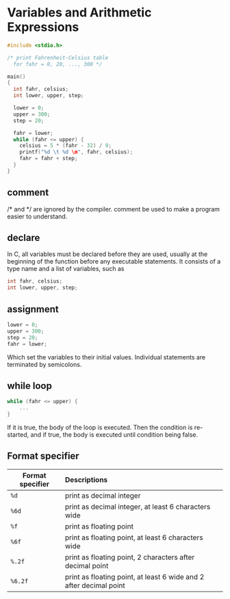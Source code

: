 # Variables and Arithmetic Expressions

```c
#include <stdio.h>

/* print Fahrenheit-Celsius table
  for fahr = 0, 20, ..., 300 */

main()
{
  int fahr, celsius;
  int lower, upper, step;

  lower = 0;
  upper = 300;
  step = 20;

  fahr = lower;
  while (fahr <= upper) {
    celsius = 5 * (fahr - 32) / 9;
    printf("%d \t %d \m", fahr, celsius);
    fahr = fahr + step;
  }
}
```

## comment

/* and */ are ignored by the compiler. comment be used to make a program easier to understand.

## declare

In C, all variables must be declared before they are used, usually at the beginning of the function before any executable statements. It consists of a type name and a list of variables, such as

```c
int fahr, celsius;
int lower, upper, step;
```

## assignment

```c
lower = 0;
upper = 300;
step = 20;
fahr = lower;
```

Which set the variables to their initial values. Individual statements are terminated by semicolons.

## while loop

```c
while (fahr <= upper) {
    ...
}
```

If it is true, the body of the loop is executed. Then the condition is re-started, and if true, the body is executed until condition being false.

## Format specifier
|Format specifier|Descriptions|
|---|:---|
|`%d`|print as decimal integer|
|`%6d`|print as decimal integer, at least 6 characters wide|
|`%f`|print as floating point|
|`%6f`|print as floating point, at least 6 characters wide|
|`%.2f`|print as floating point, 2 characters after decimal point|
|`%6.2f`|print as floating point, at least 6 wide and 2 after decimal point|


